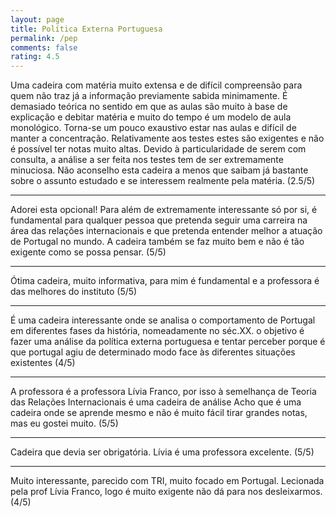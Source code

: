```yaml
---
layout: page
title: Política Externa Portuguesa
permalink: /pep
comments: false
rating: 4.5
---
```


Uma cadeira com matéria muito extensa e de difícil compreensão para quem não traz já a informação previamente sabida minimamente.
É demasiado teórica no sentido em que as aulas são muito à base de explicação e debitar matéria e muito do tempo é um modelo de aula monológico. Torna-se um pouco exaustivo estar nas aulas e difícil de manter a concentração. Relativamente aos testes estes são exigentes e não é possível ter notas muito altas. Devido à particularidade de serem com consulta, a análise a ser feita nos testes tem de ser extremamente minuciosa.
Não aconselho esta cadeira a menos que saibam já bastante sobre o assunto estudado e se interessem realmente pela matéria. (2.5/5)

---

Adorei esta opcional! Para além de extremamente interessante só por si, é fundamental para qualquer pessoa que pretenda seguir uma carreira na área das relações internacionais e que pretenda entender melhor a atuação de Portugal no mundo. A cadeira também se faz muito bem e não é tão exigente como se possa pensar. (5/5)

---

Ótima cadeira, muito informativa, para mim é fundamental e a professora é das melhores do instituto (5/5)

---

É uma cadeira interessante onde se analisa o comportamento de Portugal em diferentes fases da história, nomeadamente no séc.XX. o objetivo é fazer uma análise da política externa portuguesa e tentar perceber porque é que portugal agiu de determinado modo face às diferentes situações existentes (4/5)

---

A professora é a professora Lívia Franco, por isso à semelhança de Teoria das Relações Internacionais é uma cadeira de análise
Acho que é uma cadeira onde se aprende mesmo e não é muito fácil tirar grandes notas, mas eu gostei muito. (5/5)

---

Cadeira que devia ser obrigatória. Lívia é uma professora excelente. (5/5)

---

Muito interessante, parecido com TRI, muito focado em Portugal. Lecionada pela prof Lívia Franco, logo é muito exigente não dá para nos desleixarmos. (4/5)
